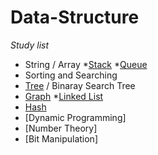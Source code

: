 # Data-Structure 

*Study list*
  * String / Array
  	*[Stack](https://github.com/YeoKyuLi/Data-Structure/blob/master/String%20Array/stack.md)
  	*[Queue](https://github.com/YeoKyuLi/Data-Structure/blob/master/String%20Array/queue.md)
  * Sorting and Searching
  * [Tree](https://github.com/YeoKyuLi/Data-Structure/blob/master/Tree/tree.md) / Binaray Search Tree
  * [Graph](https://github.com/YeoKyuLi/Data-Structure/blob/master/Graph/graph.md)
  *[Linked List](https://github.com/YeoKyuLi/Data-Structure/blob/master/Linked_List/linked_list.md)
  * [Hash](https://github.com/YeoKyuLi/Data-Structure/blob/master/Hash/hash.md)
  * [Dynamic Programming]
  * [Number Theory]
  * [Bit Manipulation]

